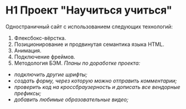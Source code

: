 # H1 Проект "Научиться учиться"
Одностраничный сайт с использованием следующих технологий:
1. Флексбокс-вёрстка.
2. Позиционирование и продвинутая семантика языка HTML.
3. Анимация.
4. Подключение фреймов.
5. Методология БЭМ.
*Планы по доработке проекта:*
* *подключить другие шрифты;*
* *создать форму, через которую можно отправить комментарии;*
* *проверить код на кроссбраузерность и дописать все вендорные префиксы;*
* *добавить любимые образовательные видео;*
